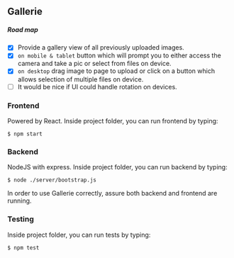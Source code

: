 ## Gallerie

##### Road map

- [x] Provide a gallery view of all previously uploaded images.
- [x] `on mobile & tablet` button which will prompt you to either access the camera and take a pic or select from files on device.
- [x] `on desktop` drag image to page to upload or click on a button which allows selection of multiple files on device.
- [ ] It would be nice if UI could handle rotation on devices.

### Frontend

Powered by React.
Inside project folder, you can run frontend by typing:

```shell
$ npm start
```

### Backend

NodeJS with express.
Inside project folder, you can run backend by typing:

```shell
$ node ./server/bootstrap.js
```

In order to use Gallerie correctly, assure both backend and frontend are running.

### Testing

Inside project folder, you can run tests by typing:

```shell
$ npm test
```
